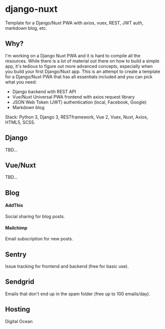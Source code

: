 # django-nuxt
Template for a Django/Nuxt PWA with axios, vuex, REST, JWT auth, markdown blog, etc.

## Why?
I'm working on a Django Nuxt PWA and it is hard to compile all the resources. While there is a lot of material out there on how to build a simple app, it's tedious to figure out more advanced concepts, especially when you build your first Django/Nuxt app. This is an attempt to create a template for a Django/Nuxt PWA that has all essentials included and you can pick what you need:

- Django backend with REST API
- Vue/Nuxt Universal PWA frontend with axios request library
- JSON Web Token (JWT) authentication (local, Facebook, Google)
- Markdown blog

Stack: Python 3, Django 3, RESTframework, Vue 2, Vuex, Nuxt, Axios, HTML5, SCSS.

## Django

TBD...

## Vue/Nuxt

TBD...

## Blog 

#### AddThis

Social sharing for blog posts.

#### Mailchimp

Email subscription for new posts.

## Sentry

Issue tracking for frontend and backend (free for basic use).

## Sendgrid

Emails that don't end up in the spam folder (free up to 100 emails/day).

## Hosting

Digital Ocean

